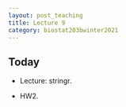 ```yaml
---
layout: post_teaching
title: Lecture 9
category: biostat203bwinter2021
---
```


## Today

* Lecture: stringr.

* HW2.
